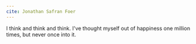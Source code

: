 ```yaml
---
cite: Jonathan Safran Foer
---
```


I think and think and think. I've thought myself out of happiness one million times, but never once into it.
